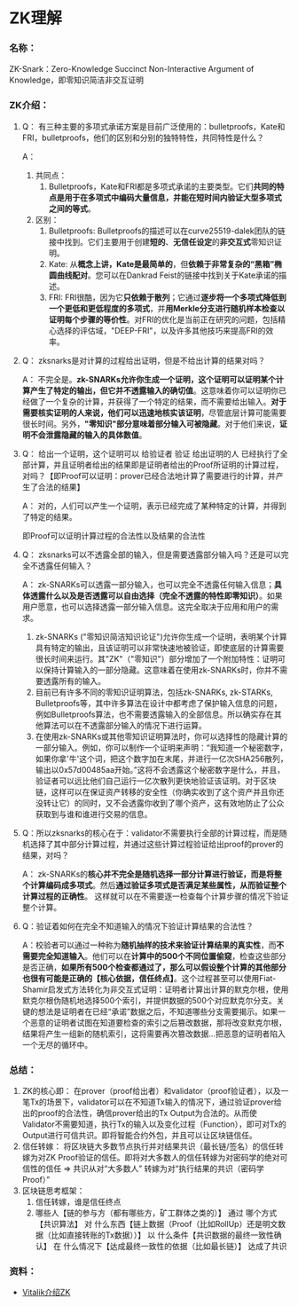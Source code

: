 # ZK理解

### 名称：

ZK-Snark：Zero-Knowledge Succinct Non-Interactive Argument of Knowledge，即零知识简洁非交互证明

### ZK介绍：

1. Q： 有三种主要的多项式承诺方案是目前广泛使用的：bulletproofs，Kate和FRI，bulletproofs，他们的区别和分别的独特特性，共同特性是什么？

    A：

    1. 共同点：
        1. Bulletproofs，Kate和FRI都是多项式承诺的主要类型。它们**共同的特点是用于在多项式中编码大量信息，并能在短时间内验证大型多项式之间的等式**。
    2. 区别：
        1. Bulletproofs: Bulletproofs的描述可以在curve25519-dalek团队的链接中找到。它们主要用于创建**短的**、**无信任设定**的**非交互式**零知识证明。
        2. Kate: 从**概念上讲，Kate是最简单的**，但**依赖于非常复杂的“黑箱”椭圆曲线配对**。您可以在Dankrad Feist的链接中找到关于Kate承诺的描述。
        3. FRI: FRI很酷，因为它**只依赖于散列**；它通过**逐步将一个多项式降低到一个更低和更低程度的多项式**，并**用Merkle分支进行随机样本检查以证明每个步骤的等价性**。对FRI的优化是当前正在研究的问题，包括精心选择的评估域，"DEEP-FRI"，以及许多其他技巧来提高FRI的效率。

1. Q： zksnarks是对计算的过程给出证明，但是不给出计算的结果对吗？

    A： 不完全是。**zk-SNARKs允许你生成一个证明，这个证明可以证明某个计算产生了特定的输出，但它并不透露输入的确切值**。这意味着你可以证明你已经做了一个复杂的计算，并获得了一个特定的结果，而不需要给出输入。**对于需要核实证明的人来说，他们可以迅速地核实该证明**，尽管底层计算可能需要很长时间。另外，**"零知识"部分意味着部分输入可被隐藏**。对于他们来说，**证明不会泄露隐藏的输入的具体数值**。


1. Q： 给出一个证明，这个证明可以 给验证者 验证 给出证明的人 已经执行了全部计算，并且证明者给出的结果即是证明者给出的Proof所证明的计算过程，对吗？【即Proof可以证明：prover已经合法地计算了需要进行的计算，并产生了合法的结果】

    A： 对的，人们可以产生一个证明，表示已经完成了某种特定的计算，并得到了特定的结果。

     即Proof可以证明计算过程的合法性以及结果的合法性


1. Q： zksnarks可以不透露全部的输入，但是需要透露部分输入吗？还是可以完全不透露任何输入？

    A： zk-SNARKs可以透露一部分输入，也可以完全不透露任何输入信息；**具体透露什么以及是否透露可以自由选择（完全不透露的特性即零知识）**。如果用户愿意，也可以选择透露一部分输入信息。这完全取决于应用和用户的需求。

    1. zk-SNARKs ("零知识简洁知识论证")允许你生成一个证明，表明某个计算具有特定的输出，且该证明可以非常快速地被验证，即使底层的计算需要很长时间来运行。其"ZK"（"零知识"）部分增加了一个附加特性：证明可以保持计算输入的一部分隐藏。这意味着在使用zk-SNARKs时，你并不需要透露所有的输入。
    2. 目前已有许多不同的零知识证明算法，包括zk-SNARKs, zk-STARKs, Bulletproofs等，其中许多算法在设计中都考虑了保护输入信息的问题，例如Bulletproofs算法，也不需要透露输入的全部信息。所以确实存在其他算法可以在不透露部分输入的情况下进行运算。
    3. 在使用zk-SNARKs或其他零知识证明算法时，你可以选择性的隐藏计算的一部分输入。例如，你可以制作一个证明来声明：“我知道一个秘密数字，如果你拿'牛'这个词，把这个数字加在末尾，并进行一亿次SHA256散列，输出以0x57d00485aa开始。”这将不会透露这个秘密数字是什么，并且，验证者可以远比他们自己运行一亿次散列更快地验证该证明。对于区块链，这样可以在保证资产转移的安全性（你确实收到了这个资产并且你还没转让它）的同时，又不会透露你收到了哪个资产，这有效地防止了公众获取到与谁和谁进行交易的信息。

1. Q：所以zksnarks的核心在于：validator不需要执行全部的计算过程，而是随机选择了其中部分计算过程，并通过这些计算过程验证给出proof的prover的结果，对吗？

    A： zk-SNARKs的**核心并不完全是随机选择一部分计算进行验证，而是将整个计算编码成多项式**。然后**通过验证多项式是否满足某些属性，从而验证整个计算过程的正确性**。 这样就可以在不需要逐一检查每个计算步骤的情况下验证整个计算。


1. Q：验证着如何在完全不知道输入的情况下验证计算结果的合法性？

    A：校验者可以通过一种称为**随机抽样的技术来验证计算结果的真实性**，而**不需要完全知道输入**。他们可以在**计算中的500个不同位置偷窥**，检查这些部分是否正确，**如果所有500个检查都通过了，那么可以假设整个计算的其他部分也很有可能是正确的【核心依据，信任终点】**。这个过程甚至可以使用Fiat-Shamir启发式方法转化为非交互式证明：证明者计算出计算的默克尔根，使用默克尔根伪随机地选择500个索引，并提供数据的500个对应默克尔分支。关键的想法是证明者在已经“承诺”数据之后，不知道哪些分支需要揭示。如果一个恶意的证明者试图在知道要检查的索引之后篡改数据，那将改变默克尔根，结果将产生一组新的随机索引，这将需要再次篡改数据...把恶意的证明者陷入一个无尽的循环中。


### 总结：

1. ZK的核心即： 在prover（proof给出者）和validator（proof验证者），以及一笔Tx的场景下，validator可以在不知道Tx输入的情况下，通过验证prover给出的proof的合法性，确信prover给出的Tx Output为合法的。从而使Validator不需要知道，执行Tx的输入以及变化过程（Function），即可对Tx的Output进行可信共识。即将智能合约外包，并且可以让区块链信任。
2. 信任转嫁： 将区块链大多数节点执行并对结果共识（最长链/签名）的信任转嫁为对ZK Proof验证的信任。即将对大多数人的信任转嫁为对密码学的绝对可信性的信任 ⇒ 共识从对“大多数人” 转嫁为对“执行结果的共识（密码学Proof）”
3. 区块链思考框架：
    1. 信任转嫁，谁是信任终点
    2. 哪些人【链的参与方（都有哪些方，矿工群体之类的）】 通过 哪个方式【共识算法】 对 什么东西【链上数据（Proof（比如RollUp）还是明文数据（比如直接转账的Tx数据））】 以 什么条件【共识数据的最终一致性确认】 在 什么情况下【达成最终一致性的依据（比如最长链）】 达成了共识

### 资料：
- [Vitalik介绍ZK](https://vitalik.eth.limo/general/2021/01/26/snarks.html)
